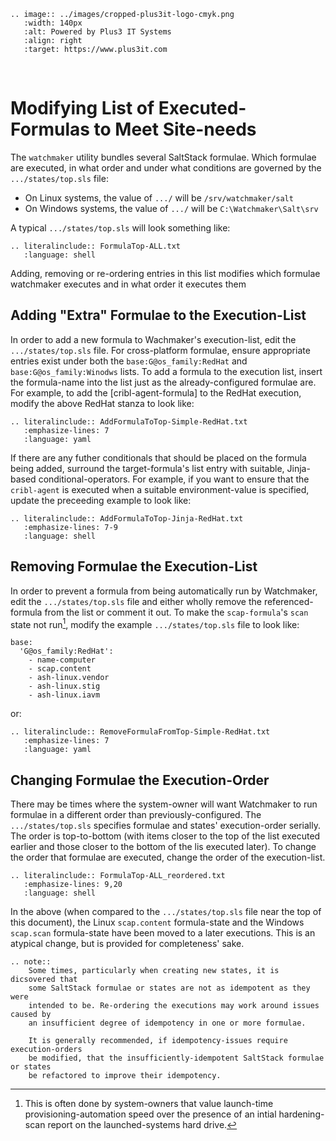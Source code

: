 ```{eval-rst}
.. image:: ../images/cropped-plus3it-logo-cmyk.png
   :width: 140px
   :alt: Powered by Plus3 IT Systems
   :align: right
   :target: https://www.plus3it.com
```
<br>

# Modifying List of Executed-Formulas to Meet Site-needs

The `watchmaker` utility bundles several SaltStack formulae. Which formulae are executed, in what order and under what conditions are governed by the `.../states/top.sls` file:

- On Linux systems, the value of `.../` will be `/srv/watchmaker/salt`
- On Windows systems, the value of `.../` will be `C:\Watchmaker\Salt\srv`

A typical `.../states/top.sls` will look something like:

```{eval-rst}
.. literalinclude:: FormulaTop-ALL.txt
   :language: shell
```

Adding, removing or re-ordering entries in this list modifies which formulae watchmaker executes and in what order it executes them

## Adding "Extra" Formulae to the Execution-List

In order to add a new formula to Wachmaker's execution-list, edit the `.../states/top.sls` file. For cross-platform formulae, ensure appropriate entries exist under both the `base:G@os_family:RedHat` and `base:G@os_family:Winodws` lists. To add a formula to the execution list, insert the formula-name into the list just as the already-configured formulae are. For example, to add the [cribl-agent-formula] to the RedHat execution, modify the above RedHat stanza to look like:

```{eval-rst}
.. literalinclude:: AddFormulaToTop-Simple-RedHat.txt
   :emphasize-lines: 7
   :language: yaml
```

If there are any futher conditionals that should be placed on the formula being added, surround the target-formula's list entry with suitable, Jinja-based conditional-operators. For example, if you want to ensure that the `cribl-agent` is executed when a suitable environment-value is specified, update the preceeding example to look like:

```{eval-rst}
.. literalinclude:: AddFormulaToTop-Jinja-RedHat.txt
   :emphasize-lines: 7-9
   :language: shell
```

## Removing Formulae the Execution-List

In order to prevent a formula from being automatically run by Watchmaker, edit the `.../states/top.sls` file and either wholly remove the referenced-formula from the list or comment it out. To make the `scap-formula`'s `scan` state not run[^1], modify the example `.../states/top.sls` file to look like:

```
base:
  'G@os_family:RedHat':
    - name-computer
    - scap.content
    - ash-linux.vendor
    - ash-linux.stig
    - ash-linux.iavm
```

or:

```{eval-rst}
.. literalinclude:: RemoveFormulaFromTop-Simple-RedHat.txt
   :emphasize-lines: 7
   :language: yaml
```

## Changing Formulae the Execution-Order

There may be times where the system-owner will want Watchmaker to run formulae in a different order than previously-configured. The `.../states/top.sls` specifies formulae and states' execution-order serially. The order is top-to-bottom (with items closer to the top of the list executed earlier and those closer to the bottom of the lis executed later). To change the order that formulae are executed, change the order of the execution-list.

```{eval-rst}
.. literalinclude:: FormulaTop-ALL_reordered.txt
   :emphasize-lines: 9,20
   :language: shell
```

In the above (when compared to the `.../states/top.sls` file near the top of this document), the Linux `scap.content` formula-state and the Windows `scap.scan` formula-state have been moved to a later executions. This is an atypical change, but is provided for completeness' sake.

```{eval-rst}
.. note::
    Some times, particularly when creating new states, it is dicsovered that
    some SaltStack formulae or states are not as idempotent as they were
    intended to be. Re-ordering the executions may work around issues caused by
    an insufficient degree of idempotency in one or more formulae.

    It is generally recommended, if idempotency-issues require execution-orders
    be modified, that the insufficiently-idempotent SaltStack formulae or states
    be refactored to improve their idempotency.
```

[^1]: This is often done by system-owners that value launch-time provisioning-automation speed over the presence of an intial hardening-scan report on the launched-systems hard drive.
